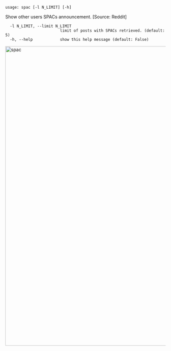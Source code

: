 ```
usage: spac [-l N_LIMIT] [-h]
```

Show other users SPACs announcement. [Source: Reddit]

```
  -l N_LIMIT, --limit N_LIMIT
                        limit of posts with SPACs retrieved. (default: 5)
  -h, --help            show this help message (default: False)
```

<img width="939" alt="spac" src="https://user-images.githubusercontent.com/25267873/108920696-04bc7e80-762d-11eb-896b-1b1c19903584.png">
